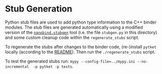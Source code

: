 # Stub Generation

Python stub files are used to add python type information to the C++ binder
modules. The stub files are generated automatically using a modified version of
the
[`nanobind.stubgen`](https://github.com/wjakob/nanobind/blob/master/src/stubgen.py)
tool (i.e. the file `stubgen.py` in this directory) and some custom cleanup code
within the `regenerate_stubs` script.

To regenerate the stubs after changes to the binder code, (re-)install `pytket`
locally (according to the [README](../README.md)). Then run the
`./regenerate_stubs` script.

To test the generated stubs run:
`mypy --config-file=../mypy.ini --no-incremental  -p pytket -p tests`.
